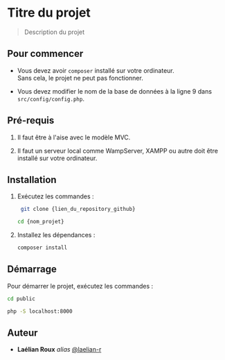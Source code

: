 # Titre du projet  
> Description du projet  


## Pour commencer  

- Vous devez avoir `composer` installé sur votre ordinateur.  
  Sans cela, le projet ne peut pas fonctionner.  

- Vous devez modifier le nom de la base de données à la ligne 9 dans `src/config/config.php`.  


## Pré-requis  

1. Il faut être à l'aise avec le modèle MVC. 
 
2. Il faut un serveur local comme WampServer, XAMPP ou autre doit être installé sur votre ordinateur.  


## Installation  

1. Exécutez les commandes :  
   ```sh
    git clone {lien_du_repository_github}
    ```

    ```sh
    cd {nom_projet}
    ```

2. Installez les dépendances : 
    ```sh
    composer install
    ```


## Démarrage

Pour démarrer le projet, exécutez les commandes :
```sh
cd public
```

```sh
php -S localhost:8000
```

## Auteur

* **Laélian Roux** _alias_ [@laelian-r](https://github.com/laelian-r)